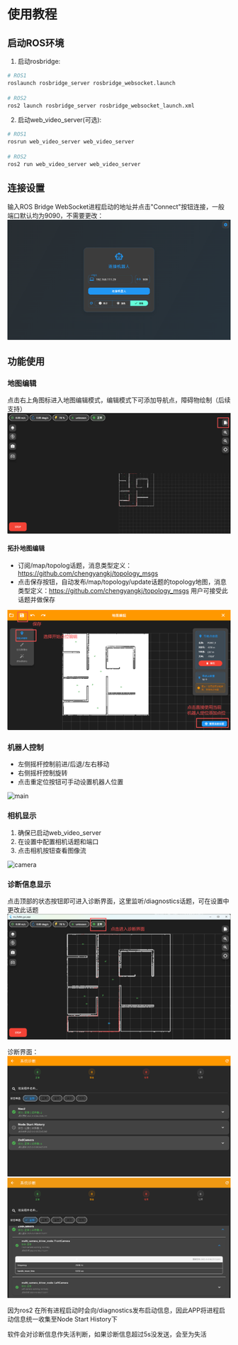 # 使用教程

## 启动ROS环境

1. 启动rosbridge:

```bash
# ROS1
roslaunch rosbridge_server rosbridge_websocket.launch

# ROS2
ros2 launch rosbridge_server rosbridge_websocket_launch.xml
```

2. 启动web_video_server(可选):

```bash
# ROS1
rosrun web_video_server web_video_server

# ROS2
ros2 run web_video_server web_video_server
```

## 连接设置

输入ROS Bridge WebSocket进程启动的地址并点击"Connect"按钮连接，一般端口默认均为9090，不需要更改：
![camera](../doc/image/connect_page.png) 

## 功能使用

### 地图编辑

点击右上角图标进入地图编辑模式，编辑模式下可添加导航点，障碍物绘制（后续支持）
![camera](../doc/image/edit_map_icon.png) 

#### 拓扑地图编辑
- 订阅/map/topolog话题，消息类型定义：https://github.com/chengyangkj/topology_msgs
- 点击保存按钮，自动发布/map/topology/update话题的topology地图，消息类型定义：https://github.com/chengyangkj/topology_msgs 用户可接受此话题并做保存

![main](../doc/image/nav_point_edit.png)


### 机器人控制

- 左侧摇杆控制前进/后退/左右移动
- 右侧摇杆控制旋转
- 点击重定位按钮可手动设置机器人位置

![main](../doc/image/main.gif)

### 相机显示

1. 确保已启动web_video_server
2. 在设置中配置相机话题和端口
3. 点击相机按钮查看图像流

![camera](../doc/image/camera.png) 

### 诊断信息显示

点击顶部的状态按钮即可进入诊断界面，这里监听/diagnostics话题，可在设置中更改此话题
![diag_icon](../doc/image/diag_icon.png) 

诊断界面：
![diag_page](../doc/image/diag_page.png) 
![diag_page](../doc/image/diag_page_2.png)

因为ros2 在所有进程启动时会向/diagnostics发布启动信息，因此APP将进程启动信息统一收集至Node Start History下

软件会对诊断信息作失活判断，如果诊断信息超过5s没发送，会至为失活